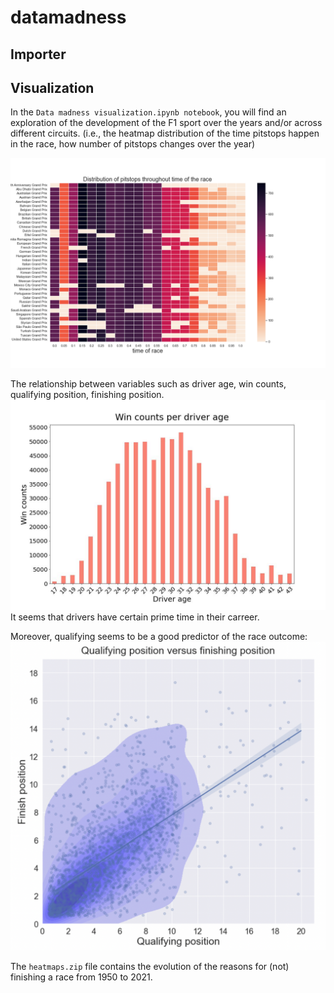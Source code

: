 # datamadness

## Importer

## Visualization
In the `Data madness visualization.ipynb notebook`, you will find an exploration of the development of the F1 sport over the years and/or across different circuits.
(i.e., the heatmap distribution of the time pitstops happen in the race, how number of pitstops changes over the year)

![heatmap_pitstop](Distribution_of_pitstops.png)

The relationship between variables such as driver age, win counts, qualifying position, finishing position. 
![Wincounts](Win_counts_per_age.jpg)
It seems that drivers have certain prime time in their carreer.

Moreover, qualifying seems to be a good predictor of the race outcome:
![Qualifying position versus finisihng position](qualifying_finishing.png)

The `heatmaps.zip` file contains the evolution of the reasons for (not) finishing a race from 1950 to 2021.
